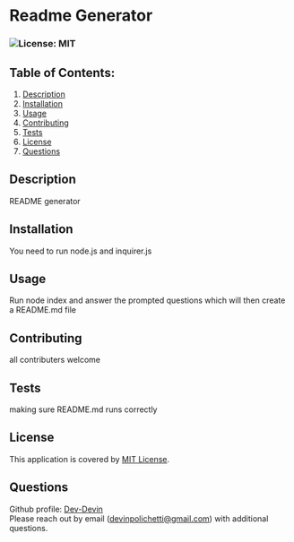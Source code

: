 
  # Readme Generator
  ### ![License: MIT](https://img.shields.io/badge/License-MIT-yellow.svg)
  ## Table of Contents:
  1. [Description](#Description)
  2. [Installation](#Installation)
  3. [Usage](#Usage)
  4. [Contributing](#Contributing)
  5. [Tests](#Tests)
  6. [License](#License)
  7. [Questions](#Questions)
  ## Description
  README generator 
  ## Installation
  You need to run node.js and inquirer.js
  ## Usage
  Run node index and answer the prompted questions which will then create a README.md file
  ## Contributing
  all contributers welcome
  ## Tests
  making sure README.md runs correctly 
  
  ## License
  This application is covered by [MIT License](https://choosealicense.com/licenses/mit/).
  
  
  ## Questions
  Github profile: [Dev-Devin](https://github.com/Dev-Devin)  
  Please reach out by email (devinpolichetti@gmail.com) with additional questions.
